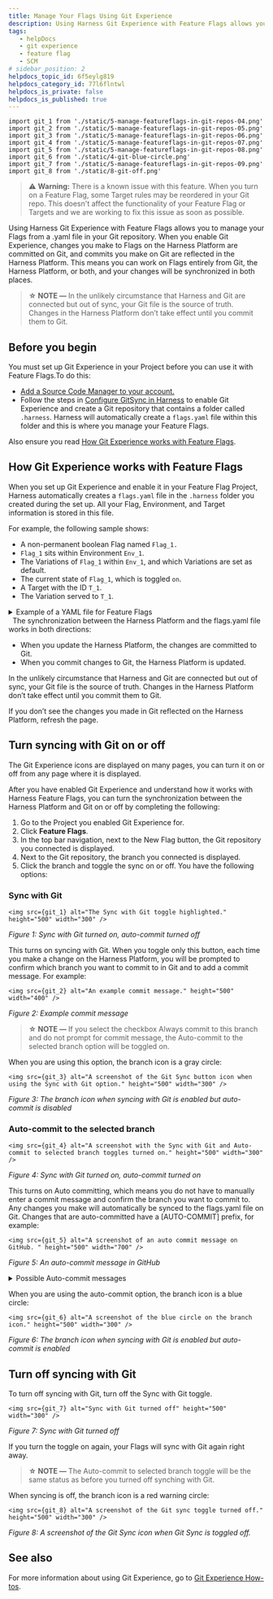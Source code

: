 ```yaml
---
title: Manage Your Flags Using Git Experience
description: Using Harness Git Experience with Feature Flags allows you to manage your Flags from a .yaml file in your Git repository.
tags: 
   - helpDocs
   - git experience
   - feature flag
   - SCM
# sidebar_position: 2
helpdocs_topic_id: 6f5eylg819
helpdocs_category_id: 77l6flntwl
helpdocs_is_private: false
helpdocs_is_published: true
---
```

```mdx-code-block
import git_1 from './static/5-manage-featureflags-in-git-repos-04.png'
import git_2 from './static/5-manage-featureflags-in-git-repos-05.png' 
import git_3 from './static/5-manage-featureflags-in-git-repos-06.png' 
import git_4 from './static/5-manage-featureflags-in-git-repos-07.png' 
import git_5 from './static/5-manage-featureflags-in-git-repos-08.png' 
import git_6 from './static/4-git-blue-circle.png'  
import git_7 from './static/5-manage-featureflags-in-git-repos-09.png' 
import git_8 from './static/8-git-off.png' 
```

> :warning: **Warning:** There is a known issue with this feature. When you turn on a Feature Flag, some Target rules may be reordered in your Git repo. This doesn't affect the functionality of your Feature Flag or Targets and we are working to fix this issue as soon as possible.

Using Harness Git Experience with Feature Flags allows you to manage your Flags from a .yaml file in your Git repository. When you enable Git Experience, changes you make to Flags on the Harness Platform are committed on Git, and commits you make on Git are reflected in the Harness Platform. This means you can work on Flags entirely from Git, the Harness Platform, or both, and your changes will be synchronized in both places. 

> **☆ NOTE —** In the unlikely circumstance that Harness and Git are connected but out of sync, your Git file is the source of truth. Changes in the Harness Platform don’t take effect until you commit them to Git. 

## Before you begin

You must set up Git Experience in your Project before you can use it with Feature Flags.To do this:

* [Add a Source Code Manager to your account.](https://docs.harness.io/article/p92awqts2x-add-source-code-managers)
* Follow the steps in [Configure GitSync in Harness](../../platform/10_Git-Experience/git-experience-overview.md) to enable Git Experience and create a Git repository that contains a folder called `.harness`. Harness will automatically create a `flags.yaml` file within this folder and this is where you manage your Feature Flags.

Also ensure you read [How Git Experience works with Feature Flags](#how-git-experience-works-with-feature-flags). 

## How Git Experience works with Feature Flags

When you set up Git Experience and enable it in your Feature Flag Project, Harness automatically creates a `flags.yaml` file in the `.harness` folder you created during the set up. All your Flag, Environment, and Target information is stored in this file. 

For example, the following sample shows:

* A non-permanent boolean Flag named `Flag_1.`
* `Flag_1` sits within Environment `Env_1`.
* The Variations of `Flag_1` within `Env_1`, and which Variations are set as default.
* The current state of `Flag_1`, which is toggled `on`.
* A Target with the ID `T_1`.
* The Variation served to `T_1`.

<details>
  <summary>Example of a YAML file for Feature Flags</summary>

```
featureFlags:  
 flags:  
  - flag:   
     name: Flag_1  
     identifier: Flag_1   
     description: "GitExFlag"   
     permanent: false   
     spec:   
         type: boolean   
         default:  
             onVariation: "true"   
             offVariation: "false"  
         variations:  
            - identifier: "true"  
              value: "true"   
            - identifier: "false"   
              value: "false"     
      environments:   
         - identifier: Env_1   
           default:  
              onVariation: "true"   
              offVariation: "false"  
           state: "on"  
targetRules:  
   - targets:   
          - identifier: T1  
            variation: "false"   
projectIdentifier: FF_Docs_Demo  
orgIdentifier: Docs
```
</details> 
The synchronization between the Harness Platform and the flags.yaml file works in both directions:

* When you update the Harness Platform, the changes are committed to Git.
* When you commit changes to Git, the Harness Platform is updated.

In the unlikely circumstance that Harness and Git are connected but out of sync, your Git file is the source of truth. Changes in the Harness Platform don’t take effect until you commit them to Git. 

If you don’t see the changes you made in Git reflected on the Harness Platform, refresh the page.

## Turn syncing with Git on or off

The Git Experience icons are displayed on many pages, you can turn it on or off from any page where it is displayed.

After you have enabled Git Experience and understand how it works with Harness Feature Flags, you can turn the synchronization between the Harness Platform and Git on or off by completing the following: 

1. Go to the Project you enabled Git Experience for.
2. Click **Feature Flags**.
3. In the top bar navigation, next to the New Flag button, the Git repository you connected is displayed.
4. Next to the Git repository, the branch you connected is displayed.
5. Click the branch and toggle the sync on or off. You have the following options:

### Sync with Git

```mdx-code-block
<img src={git_1} alt="The Sync with Git toggle highlighted." height="500" width="300" />
```
*Figure 1: Sync with Git turned on, auto-commit turned off*

This turns on syncing with Git. When you toggle only this button, each time you make a change on the Harness Platform, you will be prompted to confirm which branch you want to commit to in Git and to add a commit message. For example: 

```mdx-code-block
<img src={git_2} alt="An example commit message." height="500" width="400" />
```
*Figure 2: Example commit message*

> **☆ NOTE —** If you select the checkbox Always commit to this branch and do not prompt for commit message, the Auto-commit to the selected branch option will be toggled on.

When you are using this option, the branch icon is a gray circle:

```mdx-code-block
<img src={git_3} alt="A screenshot of the Git Sync button icon when using the Sync with Git option." height="500" width="300" />
```

*Figure 3: The branch icon when syncing with Git is enabled but auto-commit is disabled*

### Auto-commit to the selected branch

```mdx-code-block
<img src={git_4} alt="A screenshot with the Sync with Git and Auto-commit to selected branch toggles turned on." height="500" width="300" />
```
*Figure 4: Sync with Git turned on, auto-commit turned on*

This turns on Auto committing, which means you do not have to manually enter a commit message and confirm the branch you want to commit to. Any changes you make will automatically be synced to the flags.yaml file on Git. Changes that are auto-committed have a [AUTO-COMMIT] prefix, for example:

```mdx-code-block
<img src={git_5} alt="A screenshot of an auto commit message on GitHub. " height="500" width="700" />
```

*Figure 5: An auto-commit message in GitHub*

<details>
<summary>Possible Auto-commit messages</summary>

[AUTO-COMMIT] Created feature flag  

[AUTO-COMMIT] Toggled feature flag  

[AUTO-COMMIT] Updated feature flag details  

[AUTO-COMMIT] Updated feature flag rules  

[AUTO-COMMIT] Updated feature flag targeting  

[AUTO-COMMIT] Updated feature flag variations  

[AUTO-COMMIT] Deleted feature flag variations 

[AUTO-COMMIT] Updated feature flag prerequisites  

[AUTO-COMMIT] Updated feature flag targets  

[AUTO-COMMIT] Deleted feature flag  

[AUTO-COMMIT] Added feature flag to targets

</details>

When you are using the auto-commit option, the branch icon is a blue circle:


```mdx-code-block
<img src={git_6} alt="A screenshot of the blue circle on the branch icon." height="500" width="300" />
```

*Figure 6:* *The branch icon when syncing with Git is enabled but auto-commit is enabled*

## Turn off syncing with Git

To turn off syncing with Git, turn off the Sync with Git toggle. 

```mdx-code-block
<img src={git_7} alt="Sync with Git turned off" height="500" width="300" />
``` 

*Figure 7: Sync with Git turned off*

If you turn the toggle on again, your Flags will sync with Git again right away. 

> **☆ NOTE —** The Auto-commit to selected branch toggle will be the same status as before you turned off synching with Git. 

When syncing is off, the branch icon is a red warning circle:

```mdx-code-block
<img src={git_8} alt="A screenshot of the Git sync toggle turned off." height="500" width="300" />
``` 

*Figure 8: A screenshot of the Git Sync icon when Git Sync is toggled off.*


## See also

For more information about using Git Experience, go to [Git Experience How-tos](../../platform/10_Git-Experience/git-experience-overview.md).

